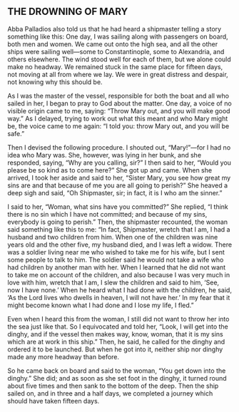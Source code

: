 ## THE DROWNING OF MARY

Abba Palladios also told us that he had heard a shipmaster telling a story something like this: One day, I was sailing along with passengers on board, both men and women. We came out onto the high sea, and all the other ships were sailing well—some to Constantinople, some to Alexandria, and others elsewhere. The wind stood well for each of them, but we alone could make no headway. We remained stuck in the same place for fifteen days, not moving at all from where we lay. We were in great distress and despair, not knowing why this should be.

As I was the master of the vessel, responsible for both the boat and all who sailed in her, I began to pray to God about the matter. One day, a voice of no visible origin came to me, saying: “Throw Mary out, and you will make good way.” As I delayed, trying to work out what this meant and who Mary might be, the voice came to me again: “I told you: throw Mary out, and you will be safe.” 

Then I devised the following procedure. I shouted out, “Mary!”—for I had no idea who Mary was. She, however, was lying in her bunk, and she responded, saying, “Why are you calling, sir?” I then said to her, “Would you please be so kind as to come here?” She got up and came. When she arrived, I took her aside and said to her, “Sister Mary, you see how great my sins are and that because of me you are all going to perish?” She heaved a deep sigh and said, “Oh Shipmaster, sir; in fact, it is I who am the sinner.” 

I said to her, “Woman, what sins have you committed?” She replied, “I think there is no sin which I have not committed; and because of my sins, everybody is going to perish.” Then, the shipmaster recounted, the woman said something like this to me: “In fact, Shipmaster, wretch that I am, I had a husband and two children from him. When one of the children was nine years old and the other five, my husband died, and I was left a widow. There was a soldier living near me who wished to take me for his wife, but I sent some people to talk to him. The soldier said he would not take a wife who had children by another man with her. When I learned that he did not want to take me on account of the children, and also because I was very much in love with him, wretch that I am, I slew the children and said to him, ‘See, now I have none.’ When he heard what I had done with the children, he said, ‘As the Lord lives who dwells in heaven, I will not have her.’ In my fear that it might become known what I had done and I lose my life, I fled.”

Even when I heard this from the woman, I still did not want to throw her into the sea just like that. So I equivocated and told her, “Look, I will get into the dinghy, and if the vessel then makes way, know, woman, that it is my sins which are at work in this ship.” Then, he said, he called for the dinghy and ordered it to be launched. But when he got into it, neither ship nor dinghy made any more headway than before. 

So he came back on board and said to the woman, “You get down into the dinghy.” She did; and as soon as she set foot in the dinghy, it turned round about five times and then sank to the bottom of the deep. Then the ship sailed on, and in three and a half days, we completed a journey which should have taken fifteen days.
